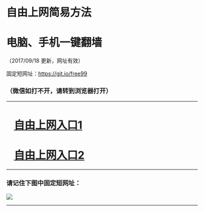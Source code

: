 ﻿# 自由上网简易方法

# 电脑、手机一键翻墙

（2017/09/18 更新，网址有效）

固定短网址：https://git.io/free99

### （微信如打不开，请转到浏览器打开）


***





# &nbsp;&nbsp; <a href="http://ft164332491.fwq-tz1005.info/fwqtz01.html?t=09180015562 " target="_blank">自由上网入口1</a>
# &nbsp;&nbsp; <a href="http://ft162125908.fwq-tz1006.info/fwqtz02.html?t=091800130885 " target="_blank">自由上网入口2</a>
***

### 请记住下图中固定短网址：

<img src="https://s3-us-west-2.amazonaws.com/fwq-1001/yjfq-20170905okok.png" /> 


***


